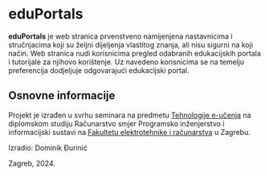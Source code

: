 # eduPortals
**eduPortals** je web stranica prvenstveno namijenjena nastavnicima i stručnjacima koji su željni dijeljenja vlastitog znanja, ali nisu sigurni na koji način. Web stranica nudi korisnicima pregled odabranih edukacijskih portala i tutorijale za njihovo korištenje.
Uz navedeno korisnicima se na temelju preferencija dodjeljuje odgovarajući edukacijski portal.


## Osnovne informacije
Projekt je izrađen u svrhu seminara na predmetu [Tehnologije e-učenja](https://www.fer.unizg.hr/predmet/teheuc) na diplomskom studiju Računarstvo smjer Programsko inženjerstvo i informacijski sustavi na [Fakultetu elektrotehnike i računarstva](https://www.fer.unizg.hr/) u Zagrebu.

Izradio: Dominik Đurinić

Zagreb, 2024.
